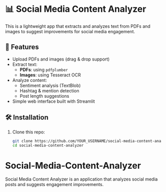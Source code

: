 # 📊 Social Media Content Analyzer

This is a lightweight app that extracts and analyzes text from PDFs and images to suggest improvements for social media engagement.

## 🚀 Features
- Upload PDFs and images (drag & drop support)
- Extract text:
  - **PDFs**: using `pdfplumber`
  - **Images**: using Tesseract OCR
- Analyze content:
  - Sentiment analysis (TextBlob)
  - Hashtag & mention detection
  - Post length suggestions
- Simple web interface built with Streamlit

## 🛠 Installation
1. Clone this repo:
   ```bash
   git clone https://github.com/YOUR_USERNAME/social-media-content-analyzer.git
   cd social-media-content-analyzer
# Social-Media-Content-Analyzer
Social Media Content Analyzer is an application that analyzes social media posts and suggests engagement improvements.
